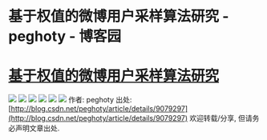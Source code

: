 
# 基于权值的微博用户采样算法研究 - peghoty - 博客园






# [基于权值的微博用户采样算法研究](https://www.cnblogs.com/peghoty/archive/2013/06/12/3798571.html)

![](http://img.blog.csdn.net/20130612154544500)
![](http://img.blog.csdn.net/20130612154728093)
![](http://img.blog.csdn.net/20130612154811156)
![](http://img.blog.csdn.net/20130612154916765)
![](http://img.blog.csdn.net/20130612155001218)
![](http://img.blog.csdn.net/20130612155035312)
作者: peghoty
出处:[http://blog.csdn.net/peghoty/article/details/9079297](http://blog.csdn.net/peghoty/article/details/9079297)
欢迎转载/分享, 但请务必声明文章出处.





